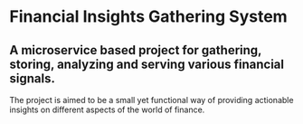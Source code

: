 # Financial Insights Gathering System 

## A microservice based project for gathering, storing, analyzing and serving various financial signals. 

The project is aimed to be a small yet functional way of providing actionable insights on different aspects of the world of finance. 
